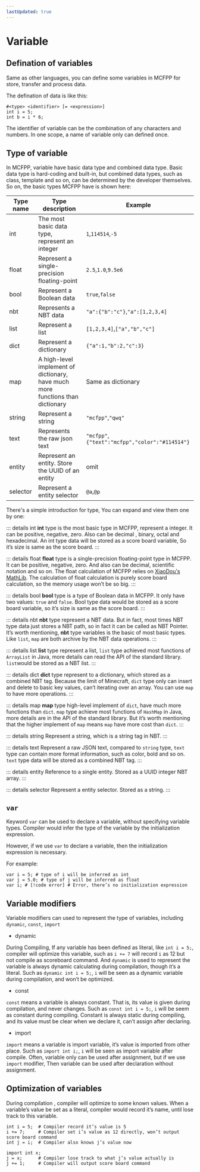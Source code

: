 ```yaml
---
lastUpdated: true
---
```


# Variable

## Defination of variables

Same as other languages, you can define some variables in MCFPP for store, transfer and process data.

The defination of data is like this:

```mcfpp
#<type> <identifier> [= <expression>]
int i = 5;
int b = i * 6;
```

The identifier of variable can be the combination of any characters and numbers. In one scope, a name of variable only can defined once.

## Type of variable 

In MCFPP, variable have basic data type and combined data type. Basic data type is hard-coding and built-in, but combined data types, such as class, template and so on, can be determined by the developer themselves. So on, the basic types MCFPP have is shown here:

| Type name | Type description | Example |
|-|-|-|
|int| The most basic data type, represent an integer |`1`,`114514`,`-5`|
|float| Represent a single-precision floating-point |`2.5`,`1.0`,`9.5e6`|
|bool| Represent a Boolean data |`true`,`false`|
|nbt| Represents a NBT data |`"a":{"b":"c"}`,`"a":[1,2,3,4]`|
|list| Represent a list |`[1,2,3,4]`,`["a","b","c"]`|
|dict| Represent a dictionary |`{"a":1,"b":2,"c":3}`|
|map|A high-level implement of dictionary, have much more functions than dictionary | Same as dictionary |
|string| Represent a string |`"mcfpp"`,`"qwq"`|
|text| Represents the raw json text |`"mcfpp"`,`{"text":"mcfpp","color":"#114514"}`|
|entity| Represent an entity. Store the UUID of an entity | omit |
|selector| Represent a entity selector |`@a`,`@p`|

There's a simple introduction for type, You can expand and view them one by one:

::: details int
**int**  type is the most basic type in MCFPP, represent a integer. It can be positive, negative, zero. Also can be decimal , binary, octal and hexadecimal. An int type data will be stored as a score board variable, So it’s size is same as the score board.
:::

::: details float
**float** type is  a single-precision floating-point type in MCFPP. It can be positive, negative, zero. And also can be decimal, scientific notation and so on. The float calculation of MCFPP relies on [XiaoDou's MathLib](https:#github.com/xiaodou8593/math2.0). The calculation of float calculation is purely score board calculation, so the memory usage won’t be so big.
:::

::: details bool
**bool** type is a type of Boolean data in MCFPP. It only have two values: `true` and `false`. Bool type data would be stored as a score board variable, so it’s size is same as the score board.
:::

::: details nbt
**nbt** type represent a NBT data. But in fact, most times NBT type data just stores a NBT path, so in fact it can be called as NBT Pointer. It’s worth mentioning, **nbt** type variables is the basic of most basic types. Like `list`, `map` are both archive by the NBT data operations.
:::

::: details list
**list** type represent a list, `list` type achieved most functions of `ArrayList` in Java, more details can read the API of the standard library. `list`would be stored as a NBT list.
:::

::: details dict
**dict** type represent to a dictionary, which stored as a combined NBT tag. Because the limit of Minecraft, `dict` type only can insert and delete to basic key values, can’t iterating over an array. You can use `map` to have more operations.
:::

::: details map
**map** type high-level implement of `dict`, have much more functions than `dict`. `map` type achieve most functions of `HashMap` in Java, more details are in the API of the standard library. But it’s worth mentioning that the higher implement of `map` means `map` have more cost than `dict`.
:::

::: details string
Represent a string, which is a string tag in NBT.
:::

::: details text
Represent a raw JSON text, compared to `string` type, `text` type can contain more format information, such as color, bold and so on. `text` type data will be stored as a combined NBT tag.
:::

::: details entity
Reference to a single entity. Stored as a UUID integer NBT array.
:::

::: details selector
Represent a entity selector. Stored as a string.
:::

## `var`

Keyword `var` can be used to declare a variable, without specifying variable types. Compiler would infer the type of the variable by the initialization expression.

However, if we use `var` to declare a variable, then the initialization expression is necessary.

For example:

```mcfpp
var i = 5; # type of i will be inferred as int
var j = 5.0; # type of j will be inferred as float
var i; # [!code error] # Error, there’s no initialization expression 
```

## Variable modifiers

Variable modifiers can used to represent the type of variables, including `dynamic`, `const`, `import`

- dynamic

During Compiling, If any variable has been defined as literal, like `int i = 5;`, compiler will optimize this variable, such as `i += 7` will record `i` as 12 but not compile as scoreboard command. And `dynamic` is used to represent the variable is always dynamic calculating during compilation, though it’s a literal. Such as `dynamic int i = 5;`, `i` will be seen as a dynamic variable during compilation, and won’t be optimized.

- const

`const` means a variable is always constant. That is, its value is given during compilation, and never changes. Such as `const int i = 5;`, `i` will be seem as constant during compiling. Constant is always static during compiling, and its value must be clear when we declare it, can’t assign after declaring.

- import

`import` means a variable is import variable, it’s value is imported from other place. Such as `import int i;`, `i` will be seen as import variable after compile. Often, variable only can be used after assignment, but if we use `import` modifier, Then variable can be used after declaration without assignment.

## Optimization of variables

During compilation , compiler will optimize to some known values. When a variable’s value be set as a literal, compiler would record it’s name, until lose track to this variable.

```mcfpp
int i = 5;  # Compiler record it’s value is 5
i += 7;     # Compiler set i’s value as 12 directly, won’t output score board command
int j = i;  # Compiler also knows j’s value now

import int x;
j = x;      # Compiler lose track to what j’s value actually is 
j += 1;     # Compiler will output score board command 
```
